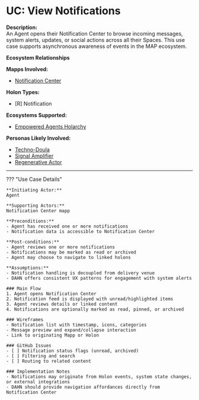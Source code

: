 # UC: View Notifications

**Description:**  
An Agent opens their Notification Center to browse incoming messages, system alerts, updates, or social actions across all their Spaces. This use case supports asynchronous awareness of events in the MAP ecosystem.

**Ecosystem Relationships**

**Mapps Involved:**
- [Notification Center](../mapps/notification-center.md)

**Holon Types:**
- [R] Notification

**Ecosystems Supported:**
- [Empowered Agents Holarchy](../ecosystem-activation.md#1-empowered-agents-holarchy)

**Personas Likely Involved:**
- [Techno-Doula](../personas/techno-doula.md)
- [Signal Amplifier](../personas/signal-amplifier.md)
- [Regenerative Actor](../personas/regenerative-actor.md)

---

??? "Use Case Details"

    **Initiating Actor:**  
    Agent

    **Supporting Actors:**  
    Notification Center mapp

    **Preconditions:**  
    - Agent has received one or more notifications  
    - Notification data is accessible to Notification Center

    **Post-conditions:**  
    - Agent reviews one or more notifications  
    - Notifications may be marked as read or archived  
    - Agent may choose to navigate to linked holons

    **Assumptions:**  
    - Notification handling is decoupled from delivery venue  
    - DAHN offers consistent UX patterns for engagement with system alerts

    ### Main Flow
    1. Agent opens Notification Center  
    2. Notification feed is displayed with unread/highlighted items  
    3. Agent reviews details or linked content  
    4. Notifications are optionally marked as read, pinned, or archived

    ### Wireframes
    - Notification list with timestamp, icons, categories  
    - Message preview and expand/collapse interaction  
    - Link to originating Mapp or Holon

    ### GitHub Issues
    - [ ] Notification status flags (unread, archived)  
    - [ ] Filtering and search  
    - [ ] Routing to related content

    ### Implementation Notes
    - Notifications may originate from Holon events, system state changes, or external integrations  
    - DAHN should provide navigation affordances directly from Notification Center